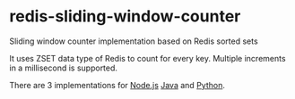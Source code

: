 # redis-sliding-window-counter
Sliding window counter implementation based on Redis sorted sets 

It uses ZSET data type of Redis to count for every key. Multiple increments in a millisecond is supported.

There are 3 implementations for [Node.js](https://github.com/halilduygulu/redis-sliding-window-counter-nodejs) [Java](https://github.com/halilduygulu/redis-sliding-window-counter) and [Python](https://github.com/UlucFVardar/redis-sliding-window-counter).

